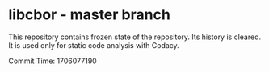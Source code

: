 # libcbor - master branch

This repository contains frozen state of the repository.
Its history is cleared. It is used only for static code
analysis with Codacy.

Commit Time: 1706077190